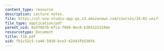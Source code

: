 ```yaml
---
content_type: resource
description: Lecture notes.
file: https://ol-ocw-studio-app-qa.s3.amazonaws.com/courses/16-01-unified-engineering-i-ii-iii-iv-fall-2005-spring-2006/fb1c52c5ca465910bce362443fb538fd_f16.pdf
file_type: application/pdf
parent_uid: 6a5f667b-6fca-f068-0ec8-b203122154de
resourcetype: Document
title: f16.pdf
uid: fb1c52c5-ca46-5910-bce3-62443fb538fd
---
```


